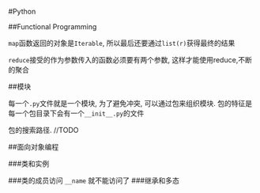 #Python

##Functional Programming

`map`函数返回的对象是`Iterable`, 所以最后还要通过`list(r)`获得最终的结果

`reduce`接受的作为参数传入的函数必须要有两个参数, 这样才能使用reduce,不断的聚合

##模块

每一个`.py`文件就是一个模块, 为了避免冲突, 可以通过包来组织模块. 包的特征是每一个包目录下会有一个`__init__.py`的文件

包的搜索路径. //TODO


##面向对象编程

###类和实例

###类的成员访问
`__name` 就不能访问了
###继承和多态




